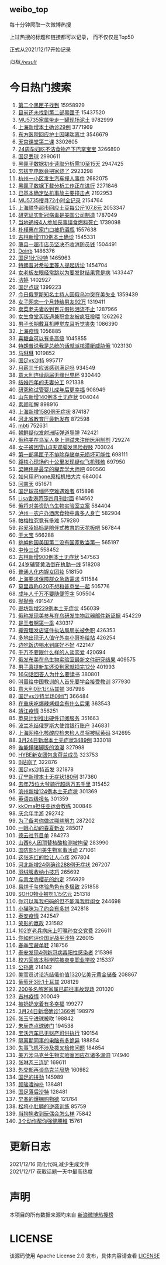 weibo_top  
---
每十分钟爬取一次微博热搜  

上过热搜的标题和链接都可以记录， 而不仅仅是Top50

正式从2021/12/17开始记录  

*归档[./result](./result/)*

# 今日热门搜索  
1. [第二个黑匣子找到](https://s.weibo.com//weibo?q=%23%E7%AC%AC%E4%BA%8C%E4%B8%AA%E9%BB%91%E5%8C%A3%E5%AD%90%E6%89%BE%E5%88%B0%23&Refer=top) 15958929
2. [目前还未找到第二部黑匣子](https://s.weibo.com//weibo?q=%23%E7%9B%AE%E5%89%8D%E8%BF%98%E6%9C%AA%E6%89%BE%E5%88%B0%E7%AC%AC%E4%BA%8C%E9%83%A8%E9%BB%91%E5%8C%A3%E5%AD%90%23&Refer=top) 15437520
3. [MU5735家属带走一罐现场泥土](https://s.weibo.com//weibo?q=%23MU5735%E5%AE%B6%E5%B1%9E%E5%B8%A6%E8%B5%B0%E4%B8%80%E7%BD%90%E7%8E%B0%E5%9C%BA%E6%B3%A5%E5%9C%9F%23&Refer=top) 9782999
4. [上海新增本土确诊29例](https://s.weibo.com//weibo?q=%23%E4%B8%8A%E6%B5%B7%E6%96%B0%E5%A2%9E%E6%9C%AC%E5%9C%9F%E7%A1%AE%E8%AF%8A29%E4%BE%8B%23&Refer=top) 3771969
5. [东方医院回应护士因哮喘离世](https://s.weibo.com//weibo?q=%23%E4%B8%9C%E6%96%B9%E5%8C%BB%E9%99%A2%E5%9B%9E%E5%BA%94%E6%8A%A4%E5%A3%AB%E5%9B%A0%E5%93%AE%E5%96%98%E7%A6%BB%E4%B8%96%23&Refer=top) 3546679
6. [天宫课堂第二课](https://s.weibo.com//weibo?q=%23%E5%A4%A9%E5%AE%AB%E8%AF%BE%E5%A0%82%E7%AC%AC%E4%BA%8C%E8%AF%BE%23&Refer=top) 3302605
7. [24周孕妇吃不洁食物产下巴掌宝宝](https://s.weibo.com//weibo?q=%2324%E5%91%A8%E5%AD%95%E5%A6%87%E5%90%83%E4%B8%8D%E6%B4%81%E9%A3%9F%E7%89%A9%E4%BA%A7%E4%B8%8B%E5%B7%B4%E6%8E%8C%E5%AE%9D%E5%AE%9D%23&Refer=top) 3266890
8. [国足丢球](https://s.weibo.com//weibo?q=%23%E5%9B%BD%E8%B6%B3%E4%B8%A2%E7%90%83%23&Refer=top) 2990611
9. [黑匣子数据初步读取分析需10至15天](https://s.weibo.com//weibo?q=%23%E9%BB%91%E5%8C%A3%E5%AD%90%E6%95%B0%E6%8D%AE%E5%88%9D%E6%AD%A5%E8%AF%BB%E5%8F%96%E5%88%86%E6%9E%90%E9%9C%8010%E8%87%B315%E5%A4%A9%23&Refer=top) 2947425
10. [忘拔充电器竟把家烧了](https://s.weibo.com//weibo?q=%23%E5%BF%98%E6%8B%94%E5%85%85%E7%94%B5%E5%99%A8%E7%AB%9F%E6%8A%8A%E5%AE%B6%E7%83%A7%E4%BA%86%23&Refer=top) 2923298
11. [杭州一小区发生汽车撞人事件](https://s.weibo.com//weibo?q=%23%E6%9D%AD%E5%B7%9E%E4%B8%80%E5%B0%8F%E5%8C%BA%E5%8F%91%E7%94%9F%E6%B1%BD%E8%BD%A6%E6%92%9E%E4%BA%BA%E4%BA%8B%E4%BB%B6%23&Refer=top) 2682075
12. [黑匣子数据下载分析工作正在进行](https://s.weibo.com//weibo?q=%23%E9%BB%91%E5%8C%A3%E5%AD%90%E6%95%B0%E6%8D%AE%E4%B8%8B%E8%BD%BD%E5%88%86%E6%9E%90%E5%B7%A5%E4%BD%9C%E6%AD%A3%E5%9C%A8%E8%BF%9B%E8%A1%8C%23&Refer=top) 2271846
13. [已基本确定坠机事故主要撞击点](https://s.weibo.com//weibo?q=%23%E5%B7%B2%E5%9F%BA%E6%9C%AC%E7%A1%AE%E5%AE%9A%E5%9D%A0%E6%9C%BA%E4%BA%8B%E6%95%85%E4%B8%BB%E8%A6%81%E6%92%9E%E5%87%BB%E7%82%B9%23&Refer=top) 2192953
14. [MU5735搜寻72小时全记录](https://s.weibo.com//weibo?q=%23MU5735%E6%90%9C%E5%AF%BB72%E5%B0%8F%E6%97%B6%E5%85%A8%E8%AE%B0%E5%BD%95%23&Refer=top) 2154764
15. [上海联华超市回应土豆每公斤107.8元](https://s.weibo.com//weibo?q=%23%E4%B8%8A%E6%B5%B7%E8%81%94%E5%8D%8E%E8%B6%85%E5%B8%82%E5%9B%9E%E5%BA%94%E5%9C%9F%E8%B1%86%E6%AF%8F%E5%85%AC%E6%96%A4107.8%E5%85%83%23&Refer=top) 2053347
16. [研究证实新冠病毒是美国公司制造](https://s.weibo.com//weibo?q=%23%E7%A0%94%E7%A9%B6%E8%AF%81%E5%AE%9E%E6%96%B0%E5%86%A0%E7%97%85%E6%AF%92%E6%98%AF%E7%BE%8E%E5%9B%BD%E5%85%AC%E5%8F%B8%E5%88%B6%E9%80%A0%23&Refer=top) 1787049
17. [当地通报4人参加丧事误食燃料死亡](https://s.weibo.com//weibo?q=%23%E5%BD%93%E5%9C%B0%E9%80%9A%E6%8A%A54%E4%BA%BA%E5%8F%82%E5%8A%A0%E4%B8%A7%E4%BA%8B%E8%AF%AF%E9%A3%9F%E7%87%83%E6%96%99%E6%AD%BB%E4%BA%A1%23&Refer=top) 1739098
18. [朴槿惠在家门口被扔酒瓶](https://s.weibo.com//weibo?q=%23%E6%9C%B4%E6%A7%BF%E6%83%A0%E5%9C%A8%E5%AE%B6%E9%97%A8%E5%8F%A3%E8%A2%AB%E6%89%94%E9%85%92%E7%93%B6%23&Refer=top) 1557638
19. [吉林新增1110例本土确诊](https://s.weibo.com//weibo?q=%23%E5%90%89%E6%9E%97%E6%96%B0%E5%A2%9E1110%E4%BE%8B%E6%9C%AC%E5%9C%9F%E7%A1%AE%E8%AF%8A%23&Refer=top) 1545331
20. [藤县一超市店员坚决不收消防员钱](https://s.weibo.com//weibo?q=%23%E8%97%A4%E5%8E%BF%E4%B8%80%E8%B6%85%E5%B8%82%E5%BA%97%E5%91%98%E5%9D%9A%E5%86%B3%E4%B8%8D%E6%94%B6%E6%B6%88%E9%98%B2%E5%91%98%E9%92%B1%23&Refer=top) 1504491
21. [Doinb](https://s.weibo.com//weibo?q=Doinb&Refer=top) 1486376
22. [国足1比1沙特](https://s.weibo.com//weibo?q=%23%E5%9B%BD%E8%B6%B31%E6%AF%941%E6%B2%99%E7%89%B9%23&Refer=top) 1465963
23. [特朗普对希拉里等人提起诉讼](https://s.weibo.com//weibo?q=%23%E7%89%B9%E6%9C%97%E6%99%AE%E5%AF%B9%E5%B8%8C%E6%8B%89%E9%87%8C%E7%AD%89%E4%BA%BA%E6%8F%90%E8%B5%B7%E8%AF%89%E8%AE%BC%23&Refer=top) 1454704
24. [女老板左眼经常跳以为要发财结果竟是病](https://s.weibo.com//weibo?q=%23%E5%A5%B3%E8%80%81%E6%9D%BF%E5%B7%A6%E7%9C%BC%E7%BB%8F%E5%B8%B8%E8%B7%B3%E4%BB%A5%E4%B8%BA%E8%A6%81%E5%8F%91%E8%B4%A2%E7%BB%93%E6%9E%9C%E7%AB%9F%E6%98%AF%E7%97%85%23&Refer=top) 1433447
25. [洁婷](https://s.weibo.com//weibo?q=%E6%B4%81%E5%A9%B7&Refer=top) 1402927
26. [国足点球](https://s.weibo.com//weibo?q=%E5%9B%BD%E8%B6%B3%E7%82%B9%E7%90%83&Refer=top) 1399223
27. [今日俄罗斯知名主持人因俄乌冲突在美失业](https://s.weibo.com//weibo?q=%23%E4%BB%8A%E6%97%A5%E4%BF%84%E7%BD%97%E6%96%AF%E7%9F%A5%E5%90%8D%E4%B8%BB%E6%8C%81%E4%BA%BA%E5%9B%A0%E4%BF%84%E4%B9%8C%E5%86%B2%E7%AA%81%E5%9C%A8%E7%BE%8E%E5%A4%B1%E4%B8%9A%23&Refer=top) 1359439
28. [女子网恋一个月转给男友92万](https://s.weibo.com//weibo?q=%23%E5%A5%B3%E5%AD%90%E7%BD%91%E6%81%8B%E4%B8%80%E4%B8%AA%E6%9C%88%E8%BD%AC%E7%BB%99%E7%94%B7%E5%8F%8B92%E4%B8%87%23&Refer=top) 1319411
29. [卖菜老夫妻收到百元假钞泪流不止](https://s.weibo.com//weibo?q=%23%E5%8D%96%E8%8F%9C%E8%80%81%E5%A4%AB%E5%A6%BB%E6%94%B6%E5%88%B0%E7%99%BE%E5%85%83%E5%81%87%E9%92%9E%E6%B3%AA%E6%B5%81%E4%B8%8D%E6%AD%A2%23&Refer=top) 1287966
30. [女生食堂买饭遇兼职舍友被疯狂投喂](https://s.weibo.com//weibo?q=%23%E5%A5%B3%E7%94%9F%E9%A3%9F%E5%A0%82%E4%B9%B0%E9%A5%AD%E9%81%87%E5%85%BC%E8%81%8C%E8%88%8D%E5%8F%8B%E8%A2%AB%E7%96%AF%E7%8B%82%E6%8A%95%E5%96%82%23&Refer=top) 1262262
31. [男子长期戴耳机睡觉左耳听觉丧失](https://s.weibo.com//weibo?q=%23%E7%94%B7%E5%AD%90%E9%95%BF%E6%9C%9F%E6%88%B4%E8%80%B3%E6%9C%BA%E7%9D%A1%E8%A7%89%E5%B7%A6%E8%80%B3%E5%90%AC%E8%A7%89%E4%B8%A7%E5%A4%B1%23&Refer=top) 1086390
32. [上海疫情](https://s.weibo.com//weibo?q=%E4%B8%8A%E6%B5%B7%E7%96%AB%E6%83%85&Refer=top) 1056885
33. [喜糖盒可以有多高级](https://s.weibo.com//weibo?q=%23%E5%96%9C%E7%B3%96%E7%9B%92%E5%8F%AF%E4%BB%A5%E6%9C%89%E5%A4%9A%E9%AB%98%E7%BA%A7%23&Refer=top) 1045855
34. [特朗普说我是总统的话就派核潜艇威胁俄](https://s.weibo.com//weibo?q=%23%E7%89%B9%E6%9C%97%E6%99%AE%E8%AF%B4%E6%88%91%E6%98%AF%E6%80%BB%E7%BB%9F%E7%9A%84%E8%AF%9D%E5%B0%B1%E6%B4%BE%E6%A0%B8%E6%BD%9C%E8%89%87%E5%A8%81%E8%83%81%E4%BF%84%23&Refer=top) 1023130
35. [马琳琳](https://s.weibo.com//weibo?q=%E9%A9%AC%E7%90%B3%E7%90%B3&Refer=top) 1019852
36. [国足vs沙特](https://s.weibo.com//weibo?q=%23%E5%9B%BD%E8%B6%B3vs%E6%B2%99%E7%89%B9%23&Refer=top) 995717
37. [月薪三千应该感到满足吗](https://s.weibo.com//weibo?q=%23%E6%9C%88%E8%96%AA%E4%B8%89%E5%8D%83%E5%BA%94%E8%AF%A5%E6%84%9F%E5%88%B0%E6%BB%A1%E8%B6%B3%E5%90%97%23&Refer=top) 934549
38. [意大利连续两届无缘世界杯](https://s.weibo.com//weibo?q=%23%E6%84%8F%E5%A4%A7%E5%88%A9%E8%BF%9E%E7%BB%AD%E4%B8%A4%E5%B1%8A%E6%97%A0%E7%BC%98%E4%B8%96%E7%95%8C%E6%9D%AF%23&Refer=top) 930440
39. [结婚四年的夫妻分工](https://s.weibo.com//weibo?q=%23%E7%BB%93%E5%A9%9A%E5%9B%9B%E5%B9%B4%E7%9A%84%E5%A4%AB%E5%A6%BB%E5%88%86%E5%B7%A5%23&Refer=top) 921338
40. [研究称试管婴儿成年后更幸福](https://s.weibo.com//weibo?q=%23%E7%A0%94%E7%A9%B6%E7%A7%B0%E8%AF%95%E7%AE%A1%E5%A9%B4%E5%84%BF%E6%88%90%E5%B9%B4%E5%90%8E%E6%9B%B4%E5%B9%B8%E7%A6%8F%23&Refer=top) 908949
41. [山东新增140例本土无症状](https://s.weibo.com//weibo?q=%23%E5%B1%B1%E4%B8%9C%E6%96%B0%E5%A2%9E140%E4%BE%8B%E6%9C%AC%E5%9C%9F%E6%97%A0%E7%97%87%E7%8A%B6%23&Refer=top) 904044
42. [素颜和解](https://s.weibo.com//weibo?q=%23%E7%B4%A0%E9%A2%9C%E5%92%8C%E8%A7%A3%23&Refer=top) 898916
43. [上海新增1580例无症状](https://s.weibo.com//weibo?q=%23%E4%B8%8A%E6%B5%B7%E6%96%B0%E5%A2%9E1580%E4%BE%8B%E6%97%A0%E7%97%87%E7%8A%B6%23&Refer=top) 874187
44. [河北省教育厅最新发布](https://s.weibo.com//weibo?q=%23%E6%B2%B3%E5%8C%97%E7%9C%81%E6%95%99%E8%82%B2%E5%8E%85%E6%9C%80%E6%96%B0%E5%8F%91%E5%B8%83%23&Refer=top) 872598
45. [mbti](https://s.weibo.com//weibo?q=%23mbti%23&Refer=top) 752631
46. [朝鲜疑似发射洲际弹道导弹](https://s.weibo.com//weibo?q=%23%E6%9C%9D%E9%B2%9C%E7%96%91%E4%BC%BC%E5%8F%91%E5%B0%84%E6%B4%B2%E9%99%85%E5%BC%B9%E9%81%93%E5%AF%BC%E5%BC%B9%23&Refer=top) 742421
47. [俄称美在乌军人身上测试未注册医用制剂](https://s.weibo.com//weibo?q=%23%E4%BF%84%E7%A7%B0%E7%BE%8E%E5%9C%A8%E4%B9%8C%E5%86%9B%E4%BA%BA%E8%BA%AB%E4%B8%8A%E6%B5%8B%E8%AF%95%E6%9C%AA%E6%B3%A8%E5%86%8C%E5%8C%BB%E7%94%A8%E5%88%B6%E5%89%82%23&Refer=top) 729274
48. [女子被困雪山3天双脚发黑险截肢](https://s.weibo.com//weibo?q=%23%E5%A5%B3%E5%AD%90%E8%A2%AB%E5%9B%B0%E9%9B%AA%E5%B1%B13%E5%A4%A9%E5%8F%8C%E8%84%9A%E5%8F%91%E9%BB%91%E9%99%A9%E6%88%AA%E8%82%A2%23&Refer=top) 703024
49. [第一部黑匣子不排除存储单元损坏可能性](https://s.weibo.com//weibo?q=%23%E7%AC%AC%E4%B8%80%E9%83%A8%E9%BB%91%E5%8C%A3%E5%AD%90%E4%B8%8D%E6%8E%92%E9%99%A4%E5%AD%98%E5%82%A8%E5%8D%95%E5%85%83%E6%8D%9F%E5%9D%8F%E5%8F%AF%E8%83%BD%E6%80%A7%23&Refer=top) 698111
50. [距核心现场约十公里发现疑似飞机残骸](https://s.weibo.com//weibo?q=%23%E8%B7%9D%E6%A0%B8%E5%BF%83%E7%8E%B0%E5%9C%BA%E7%BA%A6%E5%8D%81%E5%85%AC%E9%87%8C%E5%8F%91%E7%8E%B0%E7%96%91%E4%BC%BC%E9%A3%9E%E6%9C%BA%E6%AE%8B%E9%AA%B8%23&Refer=top) 697950
51. [梁朝伟是最早的糊弄学大师吧](https://s.weibo.com//weibo?q=%23%E6%A2%81%E6%9C%9D%E4%BC%9F%E6%98%AF%E6%9C%80%E6%97%A9%E7%9A%84%E7%B3%8A%E5%BC%84%E5%AD%A6%E5%A4%A7%E5%B8%88%E5%90%A7%23&Refer=top) 690560
52. [如何用iPhone原相机拍大片](https://s.weibo.com//weibo?q=%23%E5%A6%82%E4%BD%95%E7%94%A8iPhone%E5%8E%9F%E7%9B%B8%E6%9C%BA%E6%8B%8D%E5%A4%A7%E7%89%87%23&Refer=top) 684004
53. [回南天](https://s.weibo.com//weibo?q=%E5%9B%9E%E5%8D%97%E5%A4%A9&Refer=top) 651671
54. [国足球员缅怀空难遇难者](https://s.weibo.com//weibo?q=%23%E5%9B%BD%E8%B6%B3%E7%90%83%E5%91%98%E7%BC%85%E6%80%80%E7%A9%BA%E9%9A%BE%E9%81%87%E9%9A%BE%E8%80%85%23&Refer=top) 615898
55. [Lisa香港芭莎四月刊封面](https://s.weibo.com//weibo?q=%23Lisa%E9%A6%99%E6%B8%AF%E8%8A%AD%E8%8E%8E%E5%9B%9B%E6%9C%88%E5%88%8A%E5%B0%81%E9%9D%A2%23&Refer=top) 614562
56. [俄将对美资助乌生物实验室立案](https://s.weibo.com//weibo?q=%23%E4%BF%84%E5%B0%86%E5%AF%B9%E7%BE%8E%E8%B5%84%E5%8A%A9%E4%B9%8C%E7%94%9F%E7%89%A9%E5%AE%9E%E9%AA%8C%E5%AE%A4%E7%AB%8B%E6%A1%88%23&Refer=top) 584404
57. [泸州一农户办酒席食物中毒多人身亡](https://s.weibo.com//weibo?q=%23%E6%B3%B8%E5%B7%9E%E4%B8%80%E5%86%9C%E6%88%B7%E5%8A%9E%E9%85%92%E5%B8%AD%E9%A3%9F%E7%89%A9%E4%B8%AD%E6%AF%92%E5%A4%9A%E4%BA%BA%E8%BA%AB%E4%BA%A1%23&Refer=top) 582904
58. [帕梅拉究竟有多难](https://s.weibo.com//weibo?q=%23%E5%B8%95%E6%A2%85%E6%8B%89%E7%A9%B6%E7%AB%9F%E6%9C%89%E5%A4%9A%E9%9A%BE%23&Refer=top) 579280
59. [谷爱凌妈妈是陪伴式教育的天花板吧](https://s.weibo.com//weibo?q=%23%E8%B0%B7%E7%88%B1%E5%87%8C%E5%A6%88%E5%A6%88%E6%98%AF%E9%99%AA%E4%BC%B4%E5%BC%8F%E6%95%99%E8%82%B2%E7%9A%84%E5%A4%A9%E8%8A%B1%E6%9D%BF%E5%90%A7%23&Refer=top) 567844
60. [于大宝](https://s.weibo.com//weibo?q=%E4%BA%8E%E5%A4%A7%E5%AE%9D&Refer=top) 566288
61. [挑衅他国美国第二没有国家敢当第一](https://s.weibo.com//weibo?q=%23%E6%8C%91%E8%A1%85%E4%BB%96%E5%9B%BD%E7%BE%8E%E5%9B%BD%E7%AC%AC%E4%BA%8C%E6%B2%A1%E6%9C%89%E5%9B%BD%E5%AE%B6%E6%95%A2%E5%BD%93%E7%AC%AC%E4%B8%80%23&Refer=top) 565197
62. [中传三试](https://s.weibo.com//weibo?q=%E4%B8%AD%E4%BC%A0%E4%B8%89%E8%AF%95&Refer=top) 558452
63. [吉林新增900例本土无症状](https://s.weibo.com//weibo?q=%23%E5%90%89%E6%9E%97%E6%96%B0%E5%A2%9E900%E4%BE%8B%E6%9C%AC%E5%9C%9F%E6%97%A0%E7%97%87%E7%8A%B6%23&Refer=top) 547563
64. [24岁辅警黄浩倒在执勤一线](https://s.weibo.com//weibo?q=%2324%E5%B2%81%E8%BE%85%E8%AD%A6%E9%BB%84%E6%B5%A9%E5%80%92%E5%9C%A8%E6%89%A7%E5%8B%A4%E4%B8%80%E7%BA%BF%23&Refer=top) 518208
65. [普通人化内娱女团妆](https://s.weibo.com//weibo?q=%23%E6%99%AE%E9%80%9A%E4%BA%BA%E5%8C%96%E5%86%85%E5%A8%B1%E5%A5%B3%E5%9B%A2%E5%A6%86%23&Refer=top) 518150
66. [上海要求保障群众急救需求](https://s.weibo.com//weibo?q=%23%E4%B8%8A%E6%B5%B7%E8%A6%81%E6%B1%82%E4%BF%9D%E9%9A%9C%E7%BE%A4%E4%BC%97%E6%80%A5%E6%95%91%E9%9C%80%E6%B1%82%23&Refer=top) 511584
67. [莫里森称G20不想和普京坐一起](https://s.weibo.com//weibo?q=%23%E8%8E%AB%E9%87%8C%E6%A3%AE%E7%A7%B0G20%E4%B8%8D%E6%83%B3%E5%92%8C%E6%99%AE%E4%BA%AC%E5%9D%90%E4%B8%80%E8%B5%B7%23&Refer=top) 505776
68. [成年人千万不要随便签字](https://s.weibo.com//weibo?q=%23%E6%88%90%E5%B9%B4%E4%BA%BA%E5%8D%83%E4%B8%87%E4%B8%8D%E8%A6%81%E9%9A%8F%E4%BE%BF%E7%AD%BE%E5%AD%97%23&Refer=top) 505504
69. [抛抛蔡](https://s.weibo.com//weibo?q=%E6%8A%9B%E6%8A%9B%E8%94%A1&Refer=top) 491547
70. [廊坊新增229例本土无症状](https://s.weibo.com//weibo?q=%23%E5%BB%8A%E5%9D%8A%E6%96%B0%E5%A2%9E229%E4%BE%8B%E6%9C%AC%E5%9C%9F%E6%97%A0%E7%97%87%E7%8A%B6%23&Refer=top) 456039
71. [俄称发现美参与在乌研发生物武器部件新证据](https://s.weibo.com//weibo?q=%23%E4%BF%84%E7%A7%B0%E5%8F%91%E7%8E%B0%E7%BE%8E%E5%8F%82%E4%B8%8E%E5%9C%A8%E4%B9%8C%E7%A0%94%E5%8F%91%E7%94%9F%E7%89%A9%E6%AD%A6%E5%99%A8%E9%83%A8%E4%BB%B6%E6%96%B0%E8%AF%81%E6%8D%AE%23&Refer=top) 454229
72. [是王者啊第一季](https://s.weibo.com//weibo?q=%23%E6%98%AF%E7%8E%8B%E8%80%85%E5%95%8A%E7%AC%AC%E4%B8%80%E5%AD%A3%23&Refer=top) 430317
73. [撕毁理发店证件执法局局长被免职](https://s.weibo.com//weibo?q=%23%E6%92%95%E6%AF%81%E7%90%86%E5%8F%91%E5%BA%97%E8%AF%81%E4%BB%B6%E6%89%A7%E6%B3%95%E5%B1%80%E5%B1%80%E9%95%BF%E8%A2%AB%E5%85%8D%E8%81%8C%23&Refer=top) 426353
74. [多地出现无人值守外卖小哥补给站](https://s.weibo.com//weibo?q=%23%E5%A4%9A%E5%9C%B0%E5%87%BA%E7%8E%B0%E6%97%A0%E4%BA%BA%E5%80%BC%E5%AE%88%E5%A4%96%E5%8D%96%E5%B0%8F%E5%93%A5%E8%A1%A5%E7%BB%99%E7%AB%99%23&Refer=top) 426254
75. [边吃饭边喝水到底好不好](https://s.weibo.com//weibo?q=%23%E8%BE%B9%E5%90%83%E9%A5%AD%E8%BE%B9%E5%96%9D%E6%B0%B4%E5%88%B0%E5%BA%95%E5%A5%BD%E4%B8%8D%E5%A5%BD%23&Refer=top) 422147
76. [千万不要跟什么样的人谈恋爱](https://s.weibo.com//weibo?q=%23%E5%8D%83%E4%B8%87%E4%B8%8D%E8%A6%81%E8%B7%9F%E4%BB%80%E4%B9%88%E6%A0%B7%E7%9A%84%E4%BA%BA%E8%B0%88%E6%81%8B%E7%88%B1%23&Refer=top) 420694
77. [俄发布美在乌生物实验室最新文件研究结果](https://s.weibo.com//weibo?q=%23%E4%BF%84%E5%8F%91%E5%B8%83%E7%BE%8E%E5%9C%A8%E4%B9%8C%E7%94%9F%E7%89%A9%E5%AE%9E%E9%AA%8C%E5%AE%A4%E6%9C%80%E6%96%B0%E6%96%87%E4%BB%B6%E7%A0%94%E7%A9%B6%E7%BB%93%E6%9E%9C%23&Refer=top) 409575
78. [男子喜提新车还没到家就扣完12分](https://s.weibo.com//weibo?q=%23%E7%94%B7%E5%AD%90%E5%96%9C%E6%8F%90%E6%96%B0%E8%BD%A6%E8%BF%98%E6%B2%A1%E5%88%B0%E5%AE%B6%E5%B0%B1%E6%89%A3%E5%AE%8C12%E5%88%86%23&Refer=top) 401993
79. [16句话回答人为什么要读书](https://s.weibo.com//weibo?q=%2316%E5%8F%A5%E8%AF%9D%E5%9B%9E%E7%AD%94%E4%BA%BA%E4%B8%BA%E4%BB%80%E4%B9%88%E8%A6%81%E8%AF%BB%E4%B9%A6%23&Refer=top) 380801
80. [叫嚣给中国教训的人首先要学会接受教训](https://s.weibo.com//weibo?q=%23%E5%8F%AB%E5%9A%A3%E7%BB%99%E4%B8%AD%E5%9B%BD%E6%95%99%E8%AE%AD%E7%9A%84%E4%BA%BA%E9%A6%96%E5%85%88%E8%A6%81%E5%AD%A6%E4%BC%9A%E6%8E%A5%E5%8F%97%E6%95%99%E8%AE%AD%23&Refer=top) 377930
81. [意大利0比1北马其顿](https://s.weibo.com//weibo?q=%23%E6%84%8F%E5%A4%A7%E5%88%A90%E6%AF%941%E5%8C%97%E9%A9%AC%E5%85%B6%E9%A1%BF%23&Refer=top) 367996
82. [国足vs沙特半场0射门](https://s.weibo.com//weibo?q=%23%E5%9B%BD%E8%B6%B3vs%E6%B2%99%E7%89%B9%E5%8D%8A%E5%9C%BA0%E5%B0%84%E9%97%A8%23&Refer=top) 366484
83. [在重庆吃爆辣烤翅会有什么后果](https://s.weibo.com//weibo?q=%E5%9C%A8%E9%87%8D%E5%BA%86%E5%90%83%E7%88%86%E8%BE%A3%E7%83%A4%E7%BF%85%E4%BC%9A%E6%9C%89%E4%BB%80%E4%B9%88%E5%90%8E%E6%9E%9C&Refer=top) 363543
84. [靖江疫情](https://s.weibo.com//weibo?q=%E9%9D%96%E6%B1%9F%E7%96%AB%E6%83%85&Refer=top) 356251
85. [苹果计划推出硬件订阅服务](https://s.weibo.com//weibo?q=%23%E8%8B%B9%E6%9E%9C%E8%AE%A1%E5%88%92%E6%8E%A8%E5%87%BA%E7%A1%AC%E4%BB%B6%E8%AE%A2%E9%98%85%E6%9C%8D%E5%8A%A1%23&Refer=top) 351663
86. [波兰冻结俄罗斯大使馆银行账户](https://s.weibo.com//weibo?q=%23%E6%B3%A2%E5%85%B0%E5%86%BB%E7%BB%93%E4%BF%84%E7%BD%97%E6%96%AF%E5%A4%A7%E4%BD%BF%E9%A6%86%E9%93%B6%E8%A1%8C%E8%B4%A6%E6%88%B7%23&Refer=top) 346831
87. [上海网格化核酸应检未检人员将被赋黄码](https://s.weibo.com//weibo?q=%23%E4%B8%8A%E6%B5%B7%E7%BD%91%E6%A0%BC%E5%8C%96%E6%A0%B8%E9%85%B8%E5%BA%94%E6%A3%80%E6%9C%AA%E6%A3%80%E4%BA%BA%E5%91%98%E5%B0%86%E8%A2%AB%E8%B5%8B%E9%BB%84%E7%A0%81%23&Refer=top) 342695
88. [3月24日新增本土无症状3489例](https://s.weibo.com//weibo?q=%233%E6%9C%8824%E6%97%A5%E6%96%B0%E5%A2%9E%E6%9C%AC%E5%9C%9F%E6%97%A0%E7%97%87%E7%8A%B63489%E4%BE%8B%23&Refer=top) 333018
89. [谁能懂猪脚饭的浪漫](https://s.weibo.com//weibo?q=%23%E8%B0%81%E8%83%BD%E6%87%82%E7%8C%AA%E8%84%9A%E9%A5%AD%E7%9A%84%E6%B5%AA%E6%BC%AB%23&Refer=top) 327998
90. [HYBE新女团包含荷兰成员](https://s.weibo.com//weibo?q=%23HYBE%E6%96%B0%E5%A5%B3%E5%9B%A2%E5%8C%85%E5%90%AB%E8%8D%B7%E5%85%B0%E6%88%90%E5%91%98%23&Refer=top) 323753
91. [B站崩了](https://s.weibo.com//weibo?q=B%E7%AB%99%E5%B4%A9%E4%BA%86&Refer=top) 322876
92. [国足vs沙特首发](https://s.weibo.com//weibo?q=%23%E5%9B%BD%E8%B6%B3vs%E6%B2%99%E7%89%B9%E9%A6%96%E5%8F%91%23&Refer=top) 321878
93. [辽宁新增本土无症状180例](https://s.weibo.com//weibo?q=%23%E8%BE%BD%E5%AE%81%E6%96%B0%E5%A2%9E%E6%9C%AC%E5%9C%9F%E6%97%A0%E7%97%87%E7%8A%B6180%E4%BE%8B%23&Refer=top) 317360
94. [去年75位大爷骑行超两万五千里](https://s.weibo.com//weibo?q=%23%E5%8E%BB%E5%B9%B475%E4%BD%8D%E5%A4%A7%E7%88%B7%E9%AA%91%E8%A1%8C%E8%B6%85%E4%B8%A4%E4%B8%87%E4%BA%94%E5%8D%83%E9%87%8C%23&Refer=top) 315452
95. [滨州新增124例本土无症状](https://s.weibo.com//weibo?q=%23%E6%BB%A8%E5%B7%9E%E6%96%B0%E5%A2%9E124%E4%BE%8B%E6%9C%AC%E5%9C%9F%E6%97%A0%E7%97%87%E7%8A%B6%23&Refer=top) 301369
96. [英语四级报名](https://s.weibo.com//weibo?q=%E8%8B%B1%E8%AF%AD%E5%9B%9B%E7%BA%A7%E6%8A%A5%E5%90%8D&Refer=top) 301359
97. [kkOma担任亚运会教练](https://s.weibo.com//weibo?q=%23kkOma%E6%8B%85%E4%BB%BB%E4%BA%9A%E8%BF%90%E4%BC%9A%E6%95%99%E7%BB%83%23&Refer=top) 300846
98. [庆余年手游](https://s.weibo.com//weibo?q=%23%E5%BA%86%E4%BD%99%E5%B9%B4%E6%89%8B%E6%B8%B8%23&Refer=top) 292742
99. [为了备考你做过哪些努力](https://s.weibo.com//weibo?q=%23%E4%B8%BA%E4%BA%86%E5%A4%87%E8%80%83%E4%BD%A0%E5%81%9A%E8%BF%87%E5%93%AA%E4%BA%9B%E5%8A%AA%E5%8A%9B%23&Refer=top) 287202
100. [一眼心动的春夏新衣](https://s.weibo.com//weibo?q=%E4%B8%80%E7%9C%BC%E5%BF%83%E5%8A%A8%E7%9A%84%E6%98%A5%E5%A4%8F%E6%96%B0%E8%A1%A3&Refer=top) 285017
101. [德云社节目单](https://s.weibo.com//weibo?q=%E5%BE%B7%E4%BA%91%E7%A4%BE%E8%8A%82%E7%9B%AE%E5%8D%95&Refer=top) 284273
102. [山西6人因顶替核酸检测被拘留](https://s.weibo.com//weibo?q=%23%E5%B1%B1%E8%A5%BF6%E4%BA%BA%E5%9B%A0%E9%A1%B6%E6%9B%BF%E6%A0%B8%E9%85%B8%E6%A3%80%E6%B5%8B%E8%A2%AB%E6%8B%98%E7%95%99%23&Refer=top) 283990
103. [国防部5问美生物军事活动](https://s.weibo.com//weibo?q=%23%E5%9B%BD%E9%98%B2%E9%83%A85%E9%97%AE%E7%BE%8E%E7%94%9F%E7%89%A9%E5%86%9B%E4%BA%8B%E6%B4%BB%E5%8A%A8%23&Refer=top) 271061
104. [这张冻红的脸让人心疼](https://s.weibo.com//weibo?q=%23%E8%BF%99%E5%BC%A0%E5%86%BB%E7%BA%A2%E7%9A%84%E8%84%B8%E8%AE%A9%E4%BA%BA%E5%BF%83%E7%96%BC%23&Refer=top) 267804
105. [河北新增24例确诊288例无症状](https://s.weibo.com//weibo?q=%23%E6%B2%B3%E5%8C%97%E6%96%B0%E5%A2%9E24%E4%BE%8B%E7%A1%AE%E8%AF%8A288%E4%BE%8B%E6%97%A0%E7%97%87%E7%8A%B6%23&Refer=top) 267207
106. [羽绒服收纳小技巧](https://s.weibo.com//weibo?q=%23%E7%BE%BD%E7%BB%92%E6%9C%8D%E6%94%B6%E7%BA%B3%E5%B0%8F%E6%8A%80%E5%B7%A7%23&Refer=top) 265692
107. [与青龙寺樱花的约定](https://s.weibo.com//weibo?q=%23%E4%B8%8E%E9%9D%92%E9%BE%99%E5%AF%BA%E6%A8%B1%E8%8A%B1%E7%9A%84%E7%BA%A6%E5%AE%9A%23&Refer=top) 256929
108. [易烊千玺体验角色有多极致](https://s.weibo.com//weibo?q=%23%E6%98%93%E7%83%8A%E5%8D%83%E7%8E%BA%E4%BD%93%E9%AA%8C%E8%A7%92%E8%89%B2%E6%9C%89%E5%A4%9A%E6%9E%81%E8%87%B4%23&Refer=top) 251858
109. [SOHO物业被罚1.15亿元](https://s.weibo.com//weibo?q=%23SOHO%E7%89%A9%E4%B8%9A%E8%A2%AB%E7%BD%9A1.15%E4%BA%BF%E5%85%83%23&Refer=top) 251318
110. [你可以叫我扫码的但不能叫我胖闺女](https://s.weibo.com//weibo?q=%23%E4%BD%A0%E5%8F%AF%E4%BB%A5%E5%8F%AB%E6%88%91%E6%89%AB%E7%A0%81%E7%9A%84%E4%BD%86%E4%B8%8D%E8%83%BD%E5%8F%AB%E6%88%91%E8%83%96%E9%97%BA%E5%A5%B3%23&Refer=top) 244698
111. [小猫咪为了约会有多拼](https://s.weibo.com//weibo?q=%23%E5%B0%8F%E7%8C%AB%E5%92%AA%E4%B8%BA%E4%BA%86%E7%BA%A6%E4%BC%9A%E6%9C%89%E5%A4%9A%E6%8B%BC%23&Refer=top) 242818
112. [泰安疫情](https://s.weibo.com//weibo?q=%E6%B3%B0%E5%AE%89%E7%96%AB%E6%83%85&Refer=top) 242547
113. [笑影的嬴政](https://s.weibo.com//weibo?q=%E7%AC%91%E5%BD%B1%E7%9A%84%E5%AC%B4%E6%94%BF&Refer=top) 231582
114. [102岁老兵病床上叮嘱孙女交党费](https://s.weibo.com//weibo?q=%23102%E5%B2%81%E8%80%81%E5%85%B5%E7%97%85%E5%BA%8A%E4%B8%8A%E5%8F%AE%E5%98%B1%E5%AD%99%E5%A5%B3%E4%BA%A4%E5%85%9A%E8%B4%B9%23&Refer=top) 226611
115. [你如何评价国足战平沙特](https://s.weibo.com//weibo?q=%23%E4%BD%A0%E5%A6%82%E4%BD%95%E8%AF%84%E4%BB%B7%E5%9B%BD%E8%B6%B3%E6%88%98%E5%B9%B3%E6%B2%99%E7%89%B9%23&Refer=top) 226015
116. [春季宝藏单鞋](https://s.weibo.com//weibo?q=%E6%98%A5%E5%AD%A3%E5%AE%9D%E8%97%8F%E5%8D%95%E9%9E%8B&Refer=top) 218756
117. [泰安发现4例新冠病毒阳性感染者](https://s.weibo.com//weibo?q=%23%E6%B3%B0%E5%AE%89%E5%8F%91%E7%8E%B04%E4%BE%8B%E6%96%B0%E5%86%A0%E7%97%85%E6%AF%92%E9%98%B3%E6%80%A7%E6%84%9F%E6%9F%93%E8%80%85%23&Refer=top) 215396
118. [校方回应本科学院被卖变职业学校](https://s.weibo.com//weibo?q=%23%E6%A0%A1%E6%96%B9%E5%9B%9E%E5%BA%94%E6%9C%AC%E7%A7%91%E5%AD%A6%E9%99%A2%E8%A2%AB%E5%8D%96%E5%8F%98%E8%81%8C%E4%B8%9A%E5%AD%A6%E6%A0%A1%23&Refer=top) 215337
119. [公孙离](https://s.weibo.com//weibo?q=%E5%85%AC%E5%AD%99%E7%A6%BB&Refer=top) 214142
120. [美官员讨论冻结俄价值1320亿美元黄金储备](https://s.weibo.com//weibo?q=%23%E7%BE%8E%E5%AE%98%E5%91%98%E8%AE%A8%E8%AE%BA%E5%86%BB%E7%BB%93%E4%BF%84%E4%BB%B7%E5%80%BC1320%E4%BA%BF%E7%BE%8E%E5%85%83%E9%BB%84%E9%87%91%E5%82%A8%E5%A4%87%23&Refer=top) 208867
121. [葡萄牙3比1土耳其](https://s.weibo.com//weibo?q=%23%E8%91%A1%E8%90%84%E7%89%993%E6%AF%941%E5%9C%9F%E8%80%B3%E5%85%B6%23&Refer=top) 208129
122. [200多名旅客家属已前往事故现场](https://s.weibo.com//weibo?q=%23200%E5%A4%9A%E5%90%8D%E6%97%85%E5%AE%A2%E5%AE%B6%E5%B1%9E%E5%B7%B2%E5%89%8D%E5%BE%80%E4%BA%8B%E6%95%85%E7%8E%B0%E5%9C%BA%23&Refer=top) 201020
123. [吉林疫情](https://s.weibo.com//weibo?q=%23%E5%90%89%E6%9E%97%E7%96%AB%E6%83%85%23&Refer=top) 200049
124. [被奶奶宠着有多幸福](https://s.weibo.com//weibo?q=%23%E8%A2%AB%E5%A5%B6%E5%A5%B6%E5%AE%A0%E7%9D%80%E6%9C%89%E5%A4%9A%E5%B9%B8%E7%A6%8F%23&Refer=top) 199277
125. [3月24日新增确诊1366例](https://s.weibo.com//weibo?q=%233%E6%9C%8824%E6%97%A5%E6%96%B0%E5%A2%9E%E7%A1%AE%E8%AF%8A1366%E4%BE%8B%23&Refer=top) 198979
126. [张玉宁进球被吹](https://s.weibo.com//weibo?q=%23%E5%BC%A0%E7%8E%89%E5%AE%81%E8%BF%9B%E7%90%83%E8%A2%AB%E5%90%B9%23&Refer=top) 198842
127. [朱辰杰点球破门](https://s.weibo.com//weibo?q=%23%E6%9C%B1%E8%BE%B0%E6%9D%B0%E7%82%B9%E7%90%83%E7%A0%B4%E9%97%A8%23&Refer=top) 194538
128. [宝沃汽车已无财产可供执行](https://s.weibo.com//weibo?q=%23%E5%AE%9D%E6%B2%83%E6%B1%BD%E8%BD%A6%E5%B7%B2%E6%97%A0%E8%B4%A2%E4%BA%A7%E5%8F%AF%E4%BE%9B%E6%89%A7%E8%A1%8C%23&Refer=top) 190154
129. [隔离期同事的电脑有多诡异](https://s.weibo.com//weibo?q=%23%E9%9A%94%E7%A6%BB%E6%9C%9F%E5%90%8C%E4%BA%8B%E7%9A%84%E7%94%B5%E8%84%91%E6%9C%89%E5%A4%9A%E8%AF%A1%E5%BC%82%23&Refer=top) 188854
130. [失事飞机不涉及拨叉检修问题](https://s.weibo.com//weibo?q=%23%E5%A4%B1%E4%BA%8B%E9%A3%9E%E6%9C%BA%E4%B8%8D%E6%B6%89%E5%8F%8A%E6%8B%A8%E5%8F%89%E6%A3%80%E4%BF%AE%E9%97%AE%E9%A2%98%23&Refer=top) 184854
131. [美方涉乌克兰生物实验室回应存诸多漏洞](https://s.weibo.com//weibo?q=%23%E7%BE%8E%E6%96%B9%E6%B6%89%E4%B9%8C%E5%85%8B%E5%85%B0%E7%94%9F%E7%89%A9%E5%AE%9E%E9%AA%8C%E5%AE%A4%E5%9B%9E%E5%BA%94%E5%AD%98%E8%AF%B8%E5%A4%9A%E6%BC%8F%E6%B4%9E%23&Refer=top) 174940
132. [张琳芃三连铲](https://s.weibo.com//weibo?q=%23%E5%BC%A0%E7%90%B3%E8%8A%83%E4%B8%89%E8%BF%9E%E9%93%B2%23&Refer=top) 169611
133. [外交部再谈乌克兰局势](https://s.weibo.com//weibo?q=%23%E5%A4%96%E4%BA%A4%E9%83%A8%E5%86%8D%E8%B0%88%E4%B9%8C%E5%85%8B%E5%85%B0%E5%B1%80%E5%8A%BF%23&Refer=top) 160982
134. [国足的拼劲](https://s.weibo.com//weibo?q=%23%E5%9B%BD%E8%B6%B3%E7%9A%84%E6%8B%BC%E5%8A%B2%23&Refer=top) 145989
135. [颜骏凌神扑](https://s.weibo.com//weibo?q=%23%E9%A2%9C%E9%AA%8F%E5%87%8C%E7%A5%9E%E6%89%91%23&Refer=top) 138481
136. [国足落后沙特](https://s.weibo.com//weibo?q=%23%E5%9B%BD%E8%B6%B3%E8%90%BD%E5%90%8E%E6%B2%99%E7%89%B9%23&Refer=top) 128481
137. [早春的爆棚购物欲](https://s.weibo.com//weibo?q=%23%E6%97%A9%E6%98%A5%E7%9A%84%E7%88%86%E6%A3%9A%E8%B4%AD%E7%89%A9%E6%AC%B2%23&Refer=top) 121764
138. [松垮小肚腩的逆袭训练](https://s.weibo.com//weibo?q=%23%E6%9D%BE%E5%9E%AE%E5%B0%8F%E8%82%9A%E8%85%A9%E7%9A%84%E9%80%86%E8%A2%AD%E8%AE%AD%E7%BB%83%23&Refer=top) 85759
139. [当狗狗收到玩偶会怎么样](https://s.weibo.com//weibo?q=%23%E5%BD%93%E7%8B%97%E7%8B%97%E6%94%B6%E5%88%B0%E7%8E%A9%E5%81%B6%E4%BC%9A%E6%80%8E%E4%B9%88%E6%A0%B7%23&Refer=top) 75842
140. [3个动作帮你强健腰椎](https://s.weibo.com//weibo?q=%233%E4%B8%AA%E5%8A%A8%E4%BD%9C%E5%B8%AE%E4%BD%A0%E5%BC%BA%E5%81%A5%E8%85%B0%E6%A4%8E%23&Refer=top) 15761
# 更新日志  
2021/12/16  简化代码,减少生成文件  
2021/12/17  获取话题一天中最高热度
# 声明  
本项目的所有数据来源均来自 [新浪微博热搜榜](https://s.weibo.com/top/summary)  

# LICENSE
该源码使用 Apache License 2.0 发布，具体内容请查看 [LICENSE](./LICENSE)

